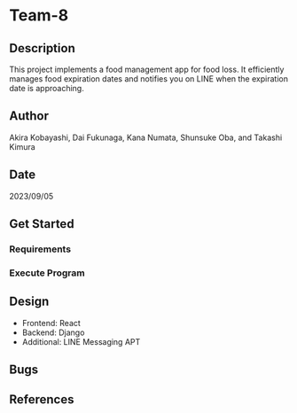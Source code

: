 # Team-8

## Description
This project implements a food management app for food loss. It efficiently manages food expiration dates and notifies you on LINE when the expiration date is approaching.

## Author
Akira Kobayashi, Dai Fukunaga, Kana Numata, Shunsuke Oba, and Takashi Kimura

## Date
2023/09/05

## Get Started
### Requirements

### Execute Program

## Design
* Frontend: React
* Backend: Django
* Additional: LINE Messaging APT

## Bugs

## References
